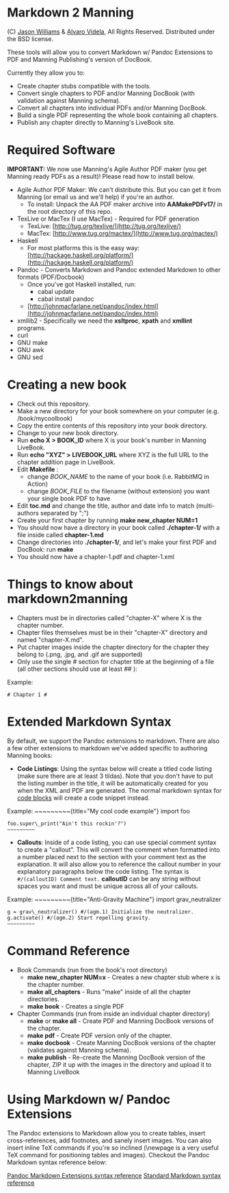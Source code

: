 # Markdown 2 Manning #

(C) [Jason Williams](mailto:jasonjwilliams@gmail.com) & [Alvaro Videla](mailto:videlalvaro@gmail.com), All Rights Reserved. Distributed under the BSD license.

These tools will allow you to convert Markdown w/ Pandoc Extensions to PDF and Manning Publishing's version of DocBook.

Currently they allow you to:

* Create chapter stubs compatible with the tools.
* Convert single chapters to PDF and/or Manning DocBook (with validation against Manning schema).
* Convert all chapters into individual PDFs and/or Manning DocBook.
* Build a single PDF representing the whole book containing all chapters.
* Publish any chapter directly to Manning's LiveBook site.

# Required Software #

__IMPORTANT:__ We now use Manning's Agile Author PDF maker (you get Manning ready PDFs as a result)! Please read how to install below.

* Agile Author PDF Maker: We can't distribute this. But you can get it from Manning (or email us and we'll help) if you're an author.
	* To install: Unpack the AA PDF maker archive into __AAMakePDFv17/__ in the root directory of this repo.
* TexLive or MacTex (I use MacTex) - Required for PDF generation
	* TexLive: [http://tug.org/texlive/](http://tug.org/texlive/)
	* MacTex: [http://www.tug.org/mactex/](http://www.tug.org/mactex/)
* Haskell
	* For most platforms this is the easy way: [http://hackage.haskell.org/platform/](http://hackage.haskell.org/platform/)
* Pandoc - Converts Markdown and Pandoc extended Markdown to other formats (PDF/Docbook)
	* Once you've got Haskell installed, run:
		* cabal update
		* cabal install pandoc
	* [http://johnmacfarlane.net/pandoc/index.html](http://johnmacfarlane.net/pandoc/index.html)	
* xmllib2 - Specifically we need the __xsltproc__, __xpath__ and __xmllint__ programs.
* curl
* GNU make
* GNU awk
* GNU sed

# Creating a new book #

* Check out this repository.
* Make a new directory for your book somewhere on your computer (e.g. /book/mycoolbook)
* Copy the entire contents of this repository into your book directory.
* Change to your new book directory.
* Run __echo X > BOOK\_ID__ where X is your book's number in Manning LiveBook.
* Run __echo "XYZ" > LIVEBOOK\_URL__ where XYZ is the full URL to the chapter addition page in LiveBook.
* Edit __Makefile__ :
	*  change _BOOK\_NAME_ to the name of your book (i.e. RabbitMQ in Action)
	*  change _BOOK\_FILE_ to the filename (without extension) you want your single book PDF to have
* Edit __toc.md__ and change the title, author and date info to match (multi-authors separated by ";")
* Create your first chapter by running __make new\_chapter NUM=1__
* You should now have a directory in your book called __./chapter-1/__ with a file inside called __chapter-1.md__
* Change directories into __./chapter-1/__, and let's make your first PDF and DocBook: run __make__
* You should now have a chapter-1.pdf and chapter-1.xml


# Things to know about markdown2manning #

* Chapters must be in directories called "chapter-X" where X is the chapter number.
* Chapter files themselves must be in their "chapter-X" directory and named "chapter-X.md".
* Put chapter images inside the chapter directory for the chapter they belong to (.png, .jpg, and .gif are supported)
* Only use the single # section for chapter title at the beginning of a file (all other sections should use at least ## ):

Example:

	# Chapter 1 #

# Extended Markdown Syntax #

By default, we support the Pandoc extensions to markdown. There are also a few other extensions to markdown we've added specific to authoring Manning books:

* __Code Listings__: Using the syntax below will create a titled code listing (make sure there are at least 3 tildas). Note that you don't have to put the listing number in the title, it will be automatically created for you when the XML and PDF are generated. The normal markdown syntax for [code blocks](http://daringfireball.net/projects/markdown/syntax#precode) will create a code snippet instead.

Example:
    ~~~~~~~~~{title="My cool code example"}
    import foo
    
    foo.super\_print("Ain't this rockin'?")
    ~~~~~~~~~


* __Callouts__: Inside of a code listing, you can use special comment syntax to create a "callout". This will convert the comment when formatted into a number placed next to the section with your comment text as the explanation. It will also allow you to reference the callout number in your explanatory paragraphs below the code listing. The syntax is <code>#/(calloutID) Comment text.</code> __calloutID__ can be any string without spaces you want and must be unique across all of your callouts.

Example:
    ~~~~~~~~~{title="Anti-Gravity Machine"}
    import grav\_neutralizer
    
    g = grav\_neutralizer() #/(agm.1) Initialize the neutralizer.
    g.activate() #/(agm.2) Start repelling gravity.
    ~~~~~~~~~

# Command Reference #

* Book Commands (run from the book's root directory)
	* __make new\_chapter NUM=x__ - Creates a new chapter stub where x is the chapter number.
	* __make all\_chapters__ - Runs "make" inside of all the chapter directories.
	* __make book__ - Creates a single PDF
* Chapter Commands (run from inside an individual chapter directory)
	* __make__ or __make all__ - Create PDF and Manning DocBook versions of the chapter.
	* __make pdf__ - Create PDF version only of the chapter.
	* __make docbook__ - Create Manning DocBook versions of the chapter (validates against Manning schema).
	* __make publish__ - Re-create the Manning DocBook version of the chapter, ZIP it up with the images in the directory and upload it to Manning LiveBook


# Using Markdown w/ Pandoc Extensions #

The Pandoc extensions to Markdown allow you to create tables, insert cross-references, add footnotes, and sanely insert images. You can also insert inline TeX commands if you're so inclined (\\newpage is a very useful TeX command for positioning tables and images). Checkout the Pandoc Markdown syntax reference below:

[Pandoc Markdown Extensions syntax reference](http://johnmacfarlane.net/pandoc/README.html#pandocs-markdown-vs.standard-markdown)
[Standard Markdown syntax reference](http://daringfireball.net/projects/markdown/syntax)